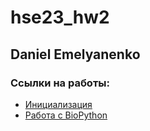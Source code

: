 # hse23_hw2
## Daniel Emelyanenko
### Ссылки на работы:

- [Инициализация](https://colab.research.google.com/drive/1CAwgdEVeRudIWc4ulrsMkpM8cCXjA511?usp=sharing)
- [Работа с BioPython](https://colab.research.google.com/drive/1f2_9ON4EyN2JxgK2d0JPPTXDO13rvuHz?usp=sharing)
